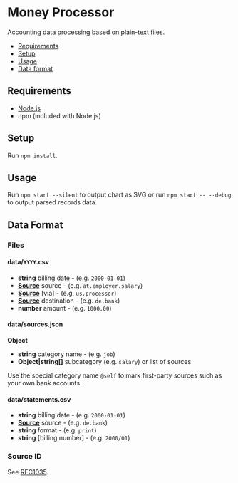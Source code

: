 # Money Processor

Accounting data processing based on plain-text files.

- [Requirements](#requirements)
- [Setup](#setup)
- [Usage](#usage)
- [Data format](#dataformat)

## Requirements

- [Node.js](https://nodejs.org/en/)
- npm (included with Node.js)

## Setup

Run `npm install`.

## Usage

Run `npm start --silent` to output chart as SVG or run `npm start -- --debug` to output parsed records data.

## Data Format

### Files

#### data/`YYYY`.csv

- **string** billing date - (e.g. `2000-01-01`)
- [**Source**](#sourceid) source - (e.g. `at.employer.salary`)
- [**Source**](#sourceid) [via] - (e.g. `us.processor`)
- [**Source**](#sourceid) destination - (e.g. `de.bank`)
- **number** amount - (e.g. `1000.00`)

#### data/sources.json

**Object**
- **string** category name - (e.g. `job`)
- **Object|string[]** subcategory (e.g. `salary`) or list of sources

Use the special category name `@self` to mark first-party sources such as
your own bank accounts.

#### data/statements.csv

- **string** billing date - (e.g. `2000-01-01`)
- [**Source**](#sourceid) source - (e.g. `de.bank`)
- **string** format - (e.g. `print`)
- **string** [billing number] - (e.g. `2000/01`)

### Source ID

See [RFC1035](https://tools.ietf.org/html/rfc1035).
